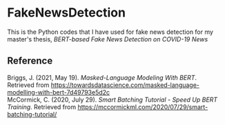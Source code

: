 # FakeNewsDetection

This is the Python codes that I have used for fake news detection for my master's thesis, <i>BERT-based Fake News Detection on COVID-19 News</i>
<br>

## Reference
Briggs, J. (2021, May 19). <i>Masked-Language Modeling With BERT</i>. Retrieved from https://towardsdatascience.com/masked-language-modelling-with-bert-7d49793e5d2c <br>
McCormick, C. (2020, July 29). <i>Smart Batching Tutorial - Speed Up BERT Training</i>. Retrieved from https://mccormickml.com/2020/07/29/smart-batching-tutorial/
